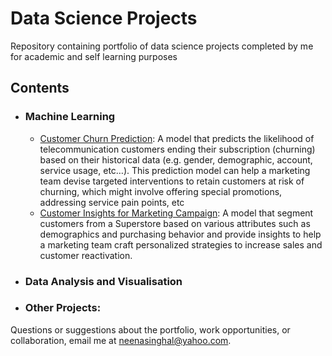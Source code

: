 # Data Science Projects
Repository containing portfolio of data science projects completed by me for academic and self learning purposes

## Contents

- ### Machine Learning
	- [Customer Churn Prediction](https://github.com/neenasinghal/Data-Science-Portfolio/blob/main/Customer%20Churn%20Prediction/Customer%20Churn%20Prediction.ipynb): A model that predicts the likelihood of telecommunication customers ending their subscription (churning) based on their historical data (e.g. gender, demographic, account, service usage, etc…). This prediction model can help a marketing team devise targeted interventions to retain customers at risk of churning, which might involve offering special promotions, addressing service pain points, etc
 	- [Customer Insights for Marketing Campaign](https://github.com/neenasinghal/Data-Science-Portfolio/blob/main/Customer%20Churn%20Prediction/Customer%20Churn%20Prediction.ipynb): A model that segment customers from a Superstore based on various attributes such as demographics and purchasing behavior and provide insights to help a marketing team craft personalized strategies to increase sales and customer reactivation.
	
- ### Data Analysis and Visualisation
	

- ### Other Projects: 
	

Questions or suggestions about the portfolio, work opportunities, or collaboration, email me at neenasinghal@yahoo.com. 
